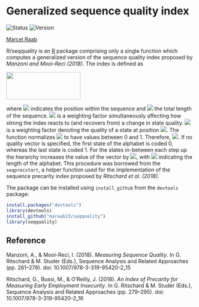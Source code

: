 # Generalized sequence quality index

![Status](https://img.shields.io/badge/status-early%20release-yellowgreen)
![Version](https://img.shields.io/badge/version-0.1.0-blue)

[Marcel Raab](https://marcelraab.de/)


R/seqquality is an [R](https://www.r-project.org) package comprising only a single function which computes a generalized version of the sequence quality index proposed by *Manzoni and Mooi-Reci (2018)*. The index is defined as 

<img src="https://render.githubusercontent.com/render/math?math=Q_{i}=\frac{\sum_{i=1}^{k}{q_{i}i^{w}_{i}}}{\sum_{i=1}^{k}{q_{max}i^{w%20}_{i}}}" width="198" height="73" />

where <img src="https://render.githubusercontent.com/render/math?math=i"> indicates the position within the sequence and <img src="https://render.githubusercontent.com/render/math?math=k"> the total length of the sequence. <img src="https://render.githubusercontent.com/render/math?math=w"> is a weighting factor simultaneously affecting how strong the index reacts to (and recovers from) a change in state quality. <img src="https://render.githubusercontent.com/render/math?math=q_{i}"> is a weighting factor denoting the quality of a state at position <img src="https://render.githubusercontent.com/render/math?math=i">. The function normalizes <img src="https://render.githubusercontent.com/render/math?math=q_{i}"> to have values between 0 and 1. Therefore, <img src="https://render.githubusercontent.com/render/math?math=q_{max}=1">. If no quality vector is specified, the first state of the alphabet is coded 0, whereas the last state is coded 1. For the states in-between each step up the hierarchy increases the value of the vector by <img src="https://render.githubusercontent.com/render/math?math={1}/{(l(A)-1)}">, with <img src="https://render.githubusercontent.com/render/math?math=l(A)"> indicating the length of the alphabet. This procedure was borrowed from the `seqprecstart`, a helper function used for the implementation of the sequence precarity index proposed by *Ritschard et al. (2018)*. 


The package can be installed using `install_github` from the `devtools` package:

```R
install.packages("devtools")
library(devtools)
install_github("maraab23/seqquality")
library(seqquality)
```

## Reference

Manzoni, A., & Mooi-Reci, I. (2018). *Measuring Sequence Quality*. In G. Ritschard & M. Studer (Eds.), Sequence Analysis and Related Approaches (pp. 261–278). doi: 10.1007/978-3-319-95420-2_15

Ritschard, G., Bussi, M., & O’Reilly, J. (2018). *An Index of Precarity for Measuring Early Employment Insecurity*. In G. Ritschard & M. Studer (Eds.), Sequence Analysis and Related Approaches (pp. 279–295). doi: 10.1007/978-3-319-95420-2_16

